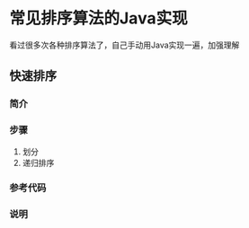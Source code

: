 # 常见排序算法的Java实现
看过很多次各种排序算法了，自己手动用Java实现一遍，加强理解

## 快速排序

### 简介

### 步骤
1. 划分
2. 递归排序

### 参考代码

### 说明
